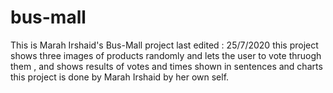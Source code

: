 # bus-mall
This is Marah Irshaid's Bus-Mall project 
last edited : 25/7/2020
this project shows three images of products randomly and lets the user to vote thruogh them , and shows results of votes and times shown in sentences and charts
this project is done by Marah Irshaid by her own self. 